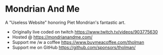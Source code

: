# Mondrian And Me
A "Useless Website" honoring Piet Mondrian's fantastic art.

- Originally live coded on twitch https://www.twitch.tv/videos/903775630
- Hosted @ https://mondrianandme.com/
- Support me /w a coffee https://www.buymeacoffee.com/tholman
- Support me on GitHub https://github.com/sponsors/tholman/

